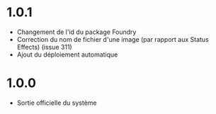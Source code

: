 # 1.0.1
- Changement de l'id du package Foundry
- Correction du nom de fichier d'une image (par rapport aux Status Effects) (issue 311)
- Ajout du déploiement automatique

# 1.0.0
- Sortie officielle du système